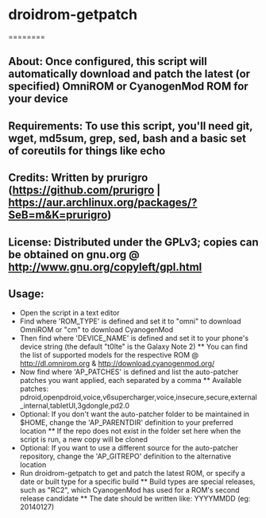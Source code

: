 # droidrom-getpatch
========

## About: Once configured, this script will automatically download and patch the latest (or specified) OmniROM or CyanogenMod ROM for your device

## Requirements: To use this script, you'll need git, wget, md5sum, grep, sed, bash and a basic set of coreutils for things like echo

## Credits: Written by prurigro (https://github.com/prurigro | https://aur.archlinux.org/packages/?SeB=m&K=prurigro)

## License: Distributed under the GPLv3; copies can be obtained on gnu.org @ http://www.gnu.org/copyleft/gpl.html

## Usage:
* Open the script in a text editor
* Find where 'ROM_TYPE' is defined and set it to "omni" to download OmniROM or "cm" to download CyanogenMod
* Then find where 'DEVICE_NAME' is defined and set it to your phone's device string (the default "t0lte" is the Galaxy Note 2)
** You can find the list of supported models for the respective ROM @ http://dl.omnirom.org & http://download.cyanogenmod.org/
* Now find where 'AP_PATCHES' is defined and list the auto-patcher patches you want applied, each separated by a comma
** Available patches: pdroid,openpdroid,voice,v6supercharger,voice,insecure,secure,external_internal,tabletUI,3gdongle,pd2.0
* Optional: If you don't want the auto-patcher folder to be maintained in $HOME, change the 'AP_PARENTDIR' definition to your preferred location
** If the repo does not exist in the folder set here when the script is run, a new copy will be cloned
* Optional: If you want to use a different source for the auto-patcher repository, change the 'AP_GITREPO' definition to the alternative location
* Run droidrom-getpatch to get and patch the latest ROM, or specify a date or built type for a specific build
** Build types are special releases, such as "RC2", which CyanogenMod has used for a ROM's second release candidate
** The date should be written like: YYYYMMDD (eg: 20140127)

